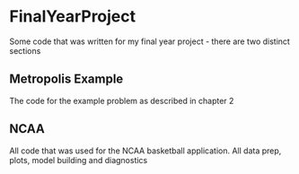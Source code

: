 # FinalYearProject
Some code that was written for my final year project - there are two distinct sections

## Metropolis Example
The code for the example problem as described in chapter 2

## NCAA
All code that was used for the NCAA basketball application. All data prep, plots, model building and diagnostics
